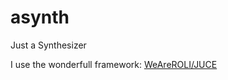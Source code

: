 # asynth

Just a Synthesizer

I use the wonderfull framework: [WeAreROLI/JUCE](https://github.com/WeAreROLI/JUCE)
